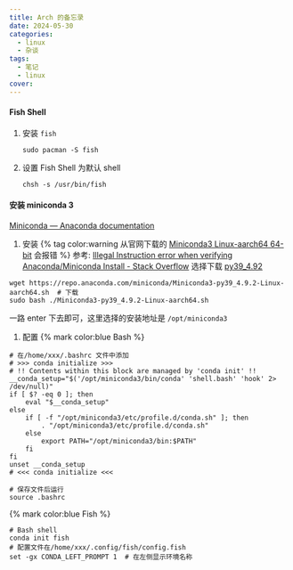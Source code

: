 ```yaml
---
title: Arch 的备忘录
date: 2024-05-30
categories:
  - linux
  - 杂谈
tags:
  - 笔记
  - linux
cover:
---
```

#### Fish Shell

1. 安装 `fish`
	```
	sudo pacman -S fish
	```
2. 设置 Fish Shell 为默认 shell
	```
	chsh -s /usr/bin/fish
	```

#### 安装 miniconda 3
[Miniconda — Anaconda documentation](https://docs.anaconda.com/free/miniconda/index.html)

1. 安装 
{% tag color:warning 从官网下载的 [Miniconda3 Linux-aarch64 64-bit](https://repo.anaconda.com/miniconda/Miniconda3-latest-Linux-aarch64.sh) 会报错 %}
参考: [Illegal Instruction error when verifying Anaconda/Miniconda Install - Stack Overflow](https://stackoverflow.com/questions/68213186/illegal-instruction-error-when-verifying-anaconda-miniconda-install)
选择下载 [py39_4.92](https://repo.anaconda.com/miniconda/Miniconda3-py39_4.9.2-Linux-aarch64.sh)
```
wget https://repo.anaconda.com/miniconda/Miniconda3-py39_4.9.2-Linux-aarch64.sh  # 下载
sudo bash ./Miniconda3-py39_4.9.2-Linux-aarch64.sh
```
一路 enter 下去即可，这里选择的安装地址是 `/opt/miniconda3`
1. 配置
{% mark color:blue Bash %}

```
# 在/home/xxx/.bashrc 文件中添加
# >>> conda initialize >>>
# !! Contents within this block are managed by 'conda init' !!
__conda_setup="$('/opt/miniconda3/bin/conda' 'shell.bash' 'hook' 2> /dev/null)"
if [ $? -eq 0 ]; then
    eval "$__conda_setup"
else
    if [ -f "/opt/miniconda3/etc/profile.d/conda.sh" ]; then
        . "/opt/miniconda3/etc/profile.d/conda.sh"
    else
        export PATH="/opt/miniconda3/bin:$PATH"
    fi
fi
unset __conda_setup
# <<< conda initialize <<<

# 保存文件后运行
source .bashrc
```

{% mark color:blue Fish %}

```
# Bash shell
conda init fish
# 配置文件在/home/xxx/.config/fish/config.fish
set -gx CONDA_LEFT_PROMPT 1  # 在左侧显示环境名称
```